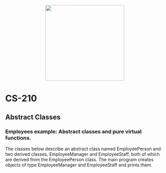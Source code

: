 <p align="center">
  <img width="250" height="239" src="https://i.ibb.co/SvzF5V0/Southern-New-Hampshire-University-seal-svg.png">
</p>


# CS-210
## Abstract Classes

### Employees example: Abstract classes and pure virtual functions.

The classes below describe an abstract class named EmployeePerson and two derived classes, 
EmployeeManager and EmployeeStaff, both of which are derived from the EmployeePerson class. 
The main program creates objects of type EmployeeManager and EmployeeStaff and prints them.
